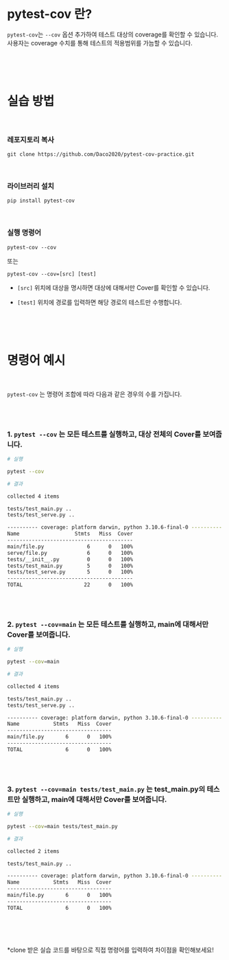 
# pytest-cov 란?

`pytest-cov`는 `--cov` 옵션 추가하여 테스트 대상의 coverage를 확인할 수 있습니다. 사용자는 coverage 수치를 통해 테스트의 적용범위를 가늠할 수 있습니다.

<br><br><br>


# 실습 방법 

<br>

### 레포지토리 복사
```
git clone https://github.com/Daco2020/pytest-cov-practice.git
```

<br>

### 라이브러리 설치
```
pip install pytest-cov
```

<br>

### 실행 명령어
```
pytest-cov --cov
```
또는
```
pytest-cov --cov=[src] [test]
```

- `[src]` 위치에 대상을 명시하면 대상에 대해서만 Cover를 확인할 수 있습니다. 

- `[test]` 위치에 경로를 입력하면 해당 경로의 테스트만 수행합니다.


<br><br><br>

# 명령어 예시


<br>


`pytest-cov` 는 명령어 조합에 따라 다음과 같은 경우의 수를 가집니다.

<br><br>

### 1. `pytest --cov` 는 모든 테스트를 실행하고, 대상 전체의 Cover를 보여줍니다.
```sh
# 실행

pytest --cov
```
```sh
# 결과

collected 4 items

tests/test_main.py .. 
tests/test_serve.py ..  

---------- coverage: platform darwin, python 3.10.6-final-0 ----------
Name                  Stmts   Miss  Cover
-----------------------------------------
main/file.py              6      0   100%
serve/file.py             6      0   100%
tests/__init__.py         0      0   100%
tests/test_main.py        5      0   100%
tests/test_serve.py       5      0   100%
-----------------------------------------
TOTAL                    22      0   100%
```

<br><br>


### 2. `pytest --cov=main` 는 모든 테스트를 실행하고, main에 대해서만 Cover를 보여줍니다.
```sh
# 실행

pytest --cov=main
```
```sh
# 결과

collected 4 items

tests/test_main.py ..
tests/test_serve.py ..

---------- coverage: platform darwin, python 3.10.6-final-0 ----------
Name           Stmts   Miss  Cover
----------------------------------
main/file.py       6      0   100%
----------------------------------
TOTAL              6      0   100%

```

<br><br>


### 3. `pytest --cov=main tests/test_main.py` 는 test_main.py의 테스트만 실행하고, main에 대해서만 Cover를 보여줍니다.
```sh
# 실행

pytest --cov=main tests/test_main.py
```
```sh
# 결과

collected 2 items                          

tests/test_main.py ..

---------- coverage: platform darwin, python 3.10.6-final-0 ----------
Name           Stmts   Miss  Cover
----------------------------------
main/file.py       6      0   100%
----------------------------------
TOTAL              6      0   100%


```


<br><br><br>



*clone 받은 실습 코드를 바탕으로 직접 명령어를 입력하여 차이점을 확인해보세요!